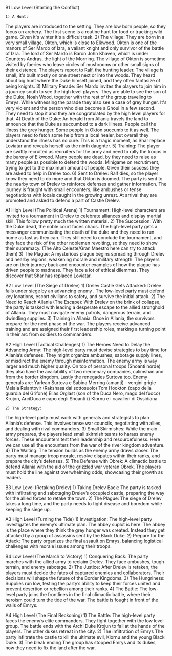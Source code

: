 B1 Low Level (Starting the Conflict)

    1) A Hunt:
The players are introduced to the setting. They are low born people, so they focus on archery. The first scene is 
a routine hunt for food or tracking wild game. Given it's winter it's a difficult task.
    2) The village:
They are born in a very small village, Okton, which is close to Elkwood. Okton is one of the manors of Ser Mardo of Izra, a valiant knight and only survivor of the battle of Izra. The lord of Ser Mardo is Baron John Khaven, which is under Countess Andras, the light of the Morning. The village of Okton is sometime visited by faeries who leave circles of mushrooms or other small signs of their existence. The players report to Ralf, the hunting leader. The village is small, it's built mostly on one street next or into the woods. They heard about big hunt where the Duke himself joined, and they often fantasize of being knights.
    3) Military Parade:
Ser Mardo invites the players to join him in a journey south to see the high level players. They are able to see the son of the Duke, Noah Wood, together with the rest of the group traveling to Emrys. While witnessing the parade they also see a case of grey hunger. It's very violent and the person who dies become a Ghoul in a few second. They need to stop it and they are congratulated by the high level players for that.
    4) Death of the Duke:
An herald from Allania travels the land to announce that the Duke as succumbed to a dark illness. People call the illness the grey hunger. Some people in Okton succumb to it as well. The players need to fetch some help from a local healer, but overall they understand the illness has no cure. This is a tragic moment, as Shar replace Loviatar and reveals herself as the ninth daughter.
    5) Training:
The player are swiftly recruited as recruiters for the army and need to rally the troops in the barony of Elkwood. Many people are dead, by they need to raise as many people as possible to defend the woods. Minigame on recrutiment, trying to get to the maximum amount of people. Given their success they are asked to help in Drelev too.
    6) Sent to Drelev:
Ralf dies, so the player know they need to do more and that Okton is doomed. The party is sent to the nearby town of Drelev to reinforce defenses and gather information. The journey is fraught with small encounters, like ambushes or tense negotiations with locals caught in the growing unrest. At arrival they are promoted and asked to defend a part of Castle Drelev.

A1 High Level (The Political Arena)
    1) Tournament:
High-level characters are invited to a tournament in Drelev to celebrate alliances and display martial skill. This follow pretty much the written material.
    2) The Succession:
With the Duke dead, the noble court faces chaos. The high-level party gets a messanger communicating the death of the duke and they need to run home as fast as they can. They still need to conclude the tournament, and they face the risk of the other noblemen revolting, so they need to show their supremacy. (The Alto Celeste/Gran Maestro here can try to attack them)
    3) The Plague:
A mysterious plague begins spreading through Drelev and nearby regions, weakening morale and military strength. The players are on their journey back and encounter examples of how the plague has driven people to madness. They face a lot of ethical dilemmas. They discover that Shar has replaced Loviatar.

B2 Low Level (The Siege of Drelev)
    1) Drelev Castle Gets Attacked:
Drelev falls under siege by an advancing enemy . The low-level party must defend key locations, escort civilians to safety, and survive the initial attack.
    2) The Need to Reach Allania (The Escape):
With Drelev on the brink of collapse, the party is tasked with leading a desperate escape to the allied stronghold of Allania. They must navigate enemy patrols, dangerous terrain, and dwindling supplies.
    3) Training in Allania:
Once in Allania, the survivors prepare for the next phase of the war. The players receive advanced training and are assigned their first leadership roles, marking a turning point in their arc from soldiers to commanders.

A2 High Level (Tactical Challenges)
    1) The Heroes Need to Delay the Advancing Army:
The high-level party must devise strategies to buy time for Allania’s defenses. They might organize ambushes, sabotage supply lines, or misdirect the enemy through misinformation. The enemy army is way larger and much higher quality. On top of personal troops (Shoanti horde) they also have the availability of two mercenary companies, calimshan and from the border kingdom. Lastly the renegades Surtova too.
Enemy generals are:
Yarlean Surtova e Sabina Merring (amanti) - vergini grigie
Melaia Relantovir (Rakshasa dal sottosuolo)
Tom Hookton (capo della guardia del Grifone)
Elias Orglast (son of the Duca Nero, mago del fuoco)
Krujon, ArciDuca e capo degli Shoanti ()
Klornu e i cavalieri di Ossidiana

    2) The Strategy:
The high-level party must work with generals and strategists to plan Allania’s defense. This involves tense war councils, negotiating with allies, and dealing with rival commanders.
    3) Small Skirmishes:
While the main army prepares, the players lead small skirmish teams to harass enemy forces. These encounters test their leadership and resourcefulness. Here we can use all the encounters from the war of the river kingdom adventure.
    4) The Waiting:
The tension builds as the enemy army draws closer. The party must manage troop morale, resolve disputes within their ranks, and prepare the city’s defenses.
    5) The Defense with Obrek:
A climactic battle to defend Allania with the aid of the grizzled war veteran Obrek. The players must hold the line against overwhelming odds, showcasing their growth as leaders.

B3 Low Level (Retaking Drelev)
    1) Taking Drelev Back:
The party is tasked with infiltrating and sabotaging Drelev’s occupied castle, preparing the way for the allied forces to retake the town.
    2) The Plague:
The siege of Drelev takes a long time, and the party needs to fight disease and boredom while keeping the siege up.

A3 High Level (Turning the Tide)
    1) Investigation:
The high-level party investigates the enemy’s ultimate plan. The abbey suplot is here. The abbey is the place where they think the grey hunger was created. Instead they get attacked by a group of assassins sent by the Black Duke.
    2) Prepare for the Attack:
The party organizes the final assault on Emrys, balancing logistical challenges with morale issues among their troops.

B4 Low Level (The March to Victory)
    1) Conquering Back:
The party marches with the allied army to reclaim Drelev. They face ambushes, tough terrain, and enemy sabotage.
    2) The Justice:
After Drelev is retaken, the players must decide the fates of captured enemies and collaborators. Their decisions will shape the future of the Border Kingdoms.
    3) The Hungriness:
Supplies run low, testing the party’s ability to keep their forces united and prevent desertion or rebellion among their ranks.
    4) The Battle:
The low-level party joins the frontlines in the final climactic battle, where their heroism could turn the tide of the war. The battle is fought in front of the walls of Emrys.

A4 High Level (The Final Reckoning)
    1) The Battle:
The high-level party faces the enemy’s elite commanders. They fight together with the low level group. The battle ends with the Archi Duke Krojun to fall at the hands of the players. The other dukes retreat in the city.
    2) The infiltration of Emrys
The party infiltrate the castle to kill the ultimate evil, Klornu and the young Black Duke.
    3) The bleak ending
The group has stopped Emrys and its dukes, now they need to fix the land after the war.
